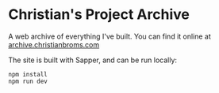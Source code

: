 # Christian's Project Archive

A web archive of everything I've built. You can find it online at [archive.christianbroms.com](https://archive.christianbroms.com) 

The site is built with Sapper, and can be run locally:

```
npm install
npm run dev
```